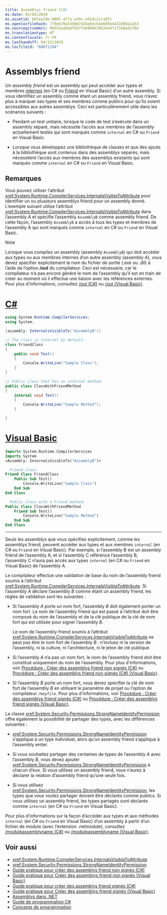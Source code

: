 ```yaml
---
title: Assemblys friend (C#)
ms.date: 03/03/2019
ms.assetid: b65ea7de-0801-477a-a39c-e914c2cc107c
ms.openlocfilehash: 770eb70a5350d7d26e03cb4e605b442100da2a53
ms.sourcegitcommit: 9b552addadfb57fab0b9e7852ed4f1f1b8a42f8e
ms.translationtype: HT
ms.contentlocale: fr-FR
ms.lasthandoff: 04/23/2019
ms.locfileid: "68671194"
---
```

# <a name="friend-assemblies"></a>Assemblys friend

Un *assembly friend* est un assembly qui peut accéder aux types et membres [internes](../../csharp/language-reference/keywords/internal.md) (en C# ou [Friend](../../visual-basic/language-reference/modifiers/friend.md) en Visual Basic) d’un autre assembly. Si vous identifiez un assembly comme étant un assembly friend, vous n’avez plus à marquer ses types et ses membres comme publics pour qu’ils soient accessibles aux autres assemblys. Ceci est particulièrement utile dans les scénarios suivants :

- Pendant un test unitaire, lorsque le code de test s’exécute dans un assembly séparé, mais nécessite l’accès aux membres de l’assembly actuellement testés qui sont marqués comme `internal` en C# ou `Friend` en Visual Basic.

- Lorsque vous développez une bibliothèque de classes et que des ajouts à la bibliothèque sont contenus dans des assemblys séparés, mais nécessitent l’accès aux membres des assemblys existants qui sont marqués comme `internal` en C# ou `Friend` en Visual Basic.

## <a name="remarks"></a>Remarques

Vous pouvez utiliser l’attribut <xref:System.Runtime.CompilerServices.InternalsVisibleToAttribute> pour identifier un ou plusieurs assemblys friend pour un assembly donné. L’exemple suivant utilise l’attribut <xref:System.Runtime.CompilerServices.InternalsVisibleToAttribute> dans l’assembly A et spécifie l’assembly `AssemblyB` comme assembly friend. De cette façon, l’assembly `AssemblyB` a accès à tous les types et membres de l’assembly A qui sont marqués comme `internal` en C# ou `Friend` en Visual Basic.

> [!NOTE]
> Lorsque vous compilez un assembly (assembly `AssemblyB`) qui doit accéder aux types ou aux membres internes d’un autre assembly (assembly *A*), vous devez spécifier explicitement le nom du fichier de sortie (.exe ou .dll) à l’aide de l’option **/out** du compilateur. Ceci est nécessaire, car le compilateur n’a pas encore généré le nom de l’assembly qu’il est en train de créer au moment où il effectue une liaison avec les références externes. Pour plus d’informations, consultez [/out (C#)](../../csharp/language-reference/compiler-options/out-compiler-option.md) ou [/out (Visual Basic)](../../visual-basic/reference/command-line-compiler/out.md).

# <a name="ctabcsharp"></a>[C#](#tab/csharp)

```csharp
using System.Runtime.CompilerServices;
using System;

[assembly: InternalsVisibleTo("AssemblyB")]

// The class is internal by default.
class FriendClass
{
    public void Test()
    {
        Console.WriteLine("Sample Class");
    }
}

// Public class that has an internal method.
public class ClassWithFriendMethod
{
    internal void Test()
    {
        Console.WriteLine("Sample Method");
    }

}
```

# <a name="visual-basictabvb"></a>[Visual Basic](#tab/vb)

```vb
Imports System.Runtime.CompilerServices
Imports System
<Assembly: InternalsVisibleTo("AssemblyB")>

' Friend class.
Friend Class FriendClass
    Public Sub Test()
        Console.WriteLine("Sample Class")
    End Sub
End Class

' Public class with a Friend method.
Public Class ClassWithFriendMethod
    Friend Sub Test()
        Console.WriteLine("Sample Method")
    End Sub
End Class
```

---

Seuls les assemblys que vous spécifiez explicitement, comme les assemblys friend, peuvent accéder aux types et aux membres `internal` (en C# ou `Friend` en Visual Basic). Par exemple, si l’assembly B est un assembly friend de l’assembly A, et si l’assembly C référence l’assembly B, l’assembly C n’aura pas accès aux types `internal` (en C# ou `Friend` en Visual Basic) de l’assembly A.

Le compilateur effectue une validation de base du nom de l’assembly friend soumis à l’attribut <xref:System.Runtime.CompilerServices.InternalsVisibleToAttribute>. Si l’assembly *A* déclare l’assembly *B* comme étant un assembly friend, les règles de validation sont les suivantes :

- Si l’assembly *A* porte un nom fort, l’assembly *B* doit également porter un nom fort. Le nom de l’assembly friend qui est passé à l’attribut doit être composé du nom de l’assembly et de la clé publique de la clé de nom fort qui est utilisée pour signer l’assembly *B*.

     Le nom de l’assembly friend soumis à l’attribut <xref:System.Runtime.CompilerServices.InternalsVisibleToAttribute> ne peut pas être le nom fort de l’assembly *B* : n’incluez ni la version de l’assembly, ni la culture, ni l’architecture, ni le jeton de clé publique.

- Si l’assembly *A* n’a pas un nom fort, le nom de l’assembly friend doit être constitué uniquement du nom de l’assembly. Pour plus d'informations, voir [Procédure : Créer des assemblys friend non signés (C#)](../../csharp/programming-guide/concepts/assemblies-gac/how-to-create-unsigned-friend-assemblies.md) ou [Procédure : Créer des assemblys friend non signés (C#) (Visual Basic)](../../visual-basic/programming-guide/concepts/assemblies-gac/how-to-create-unsigned-friend-assemblies.md).

- Si l’assembly *B* porte un nom fort, vous devez spécifier la clé de nom fort de l’assembly *B* en utilisant le paramètre de projet ou l’option de compilateur `/keyfile`. Pour plus d'informations, voir [Procédure : Créer des assemblys friend signés (C#)](../../csharp/programming-guide/concepts/assemblies-gac/how-to-create-signed-friend-assemblies.md) ou [Procédure : Créer des assemblys friend signés (Visual Basic)](../../visual-basic/programming-guide/concepts/assemblies-gac/how-to-create-signed-friend-assemblies.md).

 La classe <xref:System.Security.Permissions.StrongNameIdentityPermission> offre également la possibilité de partager des types, avec les différences suivantes :

- <xref:System.Security.Permissions.StrongNameIdentityPermission> s’applique à un type individuel, alors qu’un assembly friend s’applique à l’assembly entier.

- Si vous souhaitez partager des centaines de types de l’assembly *A* avec l’assembly *B*, vous devez ajouter <xref:System.Security.Permissions.StrongNameIdentityPermission> à chacun d’eux. Si vous utilisez un assembly friend, vous n’aurez à déclarer la relation d’assembly friend qu’une seule fois.

- Si vous utilisez <xref:System.Security.Permissions.StrongNameIdentityPermission>, les types que vous voulez partager doivent être déclarés comme publics. Si vous utilisez un assembly friend, les types partagés sont déclarés comme `internal` (en C# ou `Friend` en Visual Basic).

Pour plus d’informations sur la façon d’accéder aux types et aux méthodes `internal` (en C# ou `Friend` en Visual Basic) d’un assembly à partir d’un fichier de module (avec l’extension .netmodule), consultez [/moduleassemblyname (C#)](../../csharp/language-reference/compiler-options/moduleassemblyname-compiler-option.md) ou [/moduleassemblyname (Visual Basic)](../../visual-basic/reference/command-line-compiler/moduleassemblyname.md).

## <a name="see-also"></a>Voir aussi

- <xref:System.Runtime.CompilerServices.InternalsVisibleToAttribute>
- <xref:System.Security.Permissions.StrongNameIdentityPermission>
- [Guide pratique pour créer des assemblys friend non signés (C#)](../../csharp/programming-guide/concepts/assemblies-gac/how-to-create-unsigned-friend-assemblies.md)
- [Guide pratique pour Créer des assemblys friend non signés (Visual Basic)](../../visual-basic/programming-guide/concepts/assemblies-gac/how-to-create-unsigned-friend-assemblies.md)
- [Guide pratique pour créer des assemblys friend signés (C#)](../../csharp/programming-guide/concepts/assemblies-gac/how-to-create-signed-friend-assemblies.md)
- [Guide pratique pour Créer des assemblys friend signés (Visual Basic)](../../visual-basic/programming-guide/concepts/assemblies-gac/how-to-create-signed-friend-assemblies.md)
- [Assemblys dans .NET](index.md)
- [Guide de programmation C#](../../csharp/programming-guide/index.md)
- [Concepts de programmation](../../visual-basic/programming-guide/concepts/index.md)
